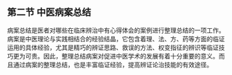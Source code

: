 ## 第二节 中医病案总结

病案总结是医者对哪些在临床辨治中有心得体会的案例进行整理总结的一项工作。病案是中医理论与实践相结合的经验结晶，它包含着理、法、方、药等方面的临证运用的具体经验，尤其是精巧的辨证思路、救误的方法、权变指征的辨识等临证技巧更为可贵。因此，整理总结病案对促进中医学术的发展有着十分重要的意义。而且通过病案的整理总结，也是丰富临证经验，提高辨证论治技能的有效途径。
